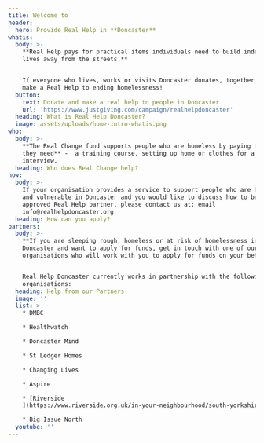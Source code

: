 ```yaml
---
title: Welcome to
header:
  hero: Provide Real Help in **Doncaster**
whatis:
  body: >-
    **Real Help pays for practical items individuals need to build independent
    lives away from the streets.**


    If everyone who lives, works or visits Doncaster donates, together we can
    make a Real Help to ending homelessness!
  button:
    text: Donate and make a real help to people in Doncaster
    url: 'https://www.justgiving.com/campaign/realhelpdoncaster'
  heading: What is Real Help Doncaster?
  image: assets/uploads/home-intro-whatis.png
who:
  body: >-
    **The Real Change fund supports people who are homeless by paying for items
    they need** -  a training course, setting up home or clothes for a job
    interview.
  heading: Who does Real Change help?
how:
  body: >-
    If your organisation provides a service to support people who are homeless
    and vulnerable in Doncaster and you would like to discuss how to become an
    approved Real Help partner, please contact us at: email
    info@realhelpdoncaster.org
  heading: How can you apply?
partners:
  body: >-
    **If you are sleeping rough, homeless or at risk of homelessness in
    Doncaster and want to apply for funds, get in touch with one of our partner
    organisations who will work with you to apply for funds on your behalf.**


    Real Help Doncaster currently works in partnership with the following
    organisations:
  heading: Help from our Partners
  image: ''
  list: >-
    * DMBC

    * Healthwatch

    * Doncaster Mind

    * St Ledger Homes

    * Changing Lives

    * Aspire

    * [Riverside
    ](https://www.riverside.org.uk/in-your-neighbourhood/south-yorkshire/care-and-support/doncaster-homeless-floating-support-service/)

    * Big Issue North
  youtube: ''
---
```


